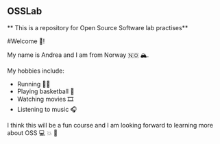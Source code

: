 ## OSSLab
** This is a repository for Open Source Software lab practises**

#Welcome :cowboy_hat_face:!

My name is Andrea and I am from Norway :norway: :mountain_snow:. 

My hobbies include:
* Running :running_woman:
* Playing basketball :basketball:
* Watching movies :film_strip:
* Listening to music :headphones:

I think this will be a fun course and I am looking forward to learning more about OSS :computer: :boom: :dizzy:





